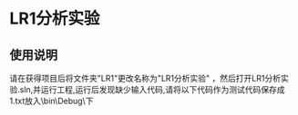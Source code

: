 # LR1分析实验
## 使用说明
  请在获得项目后将文件夹"LR1"更改名称为"LR1分析实验" ，然后打开LR1分析实验.sln,并运行工程,运行后发现缺少输入代码,请将以下代码作为测试代码保存成1.txt放入\bin\Debug\下
